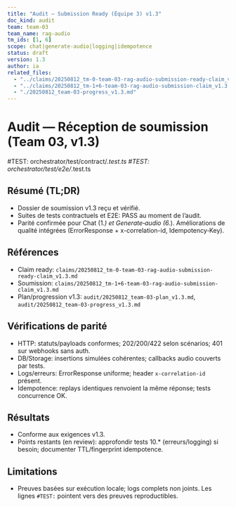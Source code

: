 ```yaml
---
title: "Audit — Submission Ready (Équipe 3) v1.3"
doc_kind: audit
team: team-03
team_name: rag-audio
tm_ids: [1, 6]
scope: chat|generate-audio|logging|idempotence
status: draft
version: 1.3
author: ia
related_files:
  - "../claims/20250812_tm-0-team-03-rag-audio-submission-ready-claim_v1.3.md"
  - "../claims/20250812_tm-1+6-team-03-rag-audio-submission-claim_v1.3.md"
  - "./20250812_team-03-progress_v1.3.md"
---
```


# Audit — Réception de soumission (Team 03, v1.3)

#TEST: orchestrator/test/contract/*.test.ts
#TEST: orchestrator/test/e2e/*.test.ts

## Résumé (TL;DR)
- Dossier de soumission v1.3 reçu et vérifié.
- Suites de tests contractuels et E2E: PASS au moment de l’audit.
- Parité confirmée pour Chat (1.*) et Generate‑audio (6.*). Améliorations de qualité intégrées (ErrorResponse + x-correlation-id, Idempotency‑Key).

## Références
- Claim ready: `claims/20250812_tm-0-team-03-rag-audio-submission-ready-claim_v1.3.md`
- Soumission: `claims/20250812_tm-1+6-team-03-rag-audio-submission-claim_v1.3.md`
- Plan/progression v1.3: `audit/20250812_team-03-plan_v1.3.md`, `audit/20250812_team-03-progress_v1.3.md`

## Vérifications de parité
- HTTP: statuts/payloads conformes; 202/200/422 selon scénarios; 401 sur webhooks sans auth.
- DB/Storage: insertions simulées cohérentes; callbacks audio couverts par tests.
- Logs/erreurs: ErrorResponse uniforme; header `x-correlation-id` présent.
- Idempotence: replays identiques renvoient la même réponse; tests concurrence OK.

## Résultats
- Conforme aux exigences v1.3.
- Points restants (en review): approfondir tests 10.* (erreurs/logging) si besoin; documenter TTL/fingerprint idempotence.

## Limitations
- Preuves basées sur exécution locale; logs complets non joints. Les lignes `#TEST:` pointent vers des preuves reproductibles.
